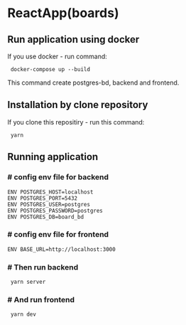 # ReactApp(boards)

## Run application using docker

If you use docker - run command:

```
 docker-compose up --build
```

This command create postgres-bd, backend and frontend.

## Installation by clone repository

If you clone this repositiry - run this command:

```
 yarn
```

## Running application

### # config env file for backend

```
ENV POSTGRES_HOST=localhost
ENV POSTGRES_PORT=5432
ENV POSTGRES_USER=postgres
ENV POSTGRES_PASSWORD=postgres
ENV POSTGRES_DB=board_bd
```

### # config env file for frontend

```
ENV BASE_URL=http://localhost:3000
```

### # Then run backend

```
 yarn server
```

### # And run frontend

```
 yarn dev
```
